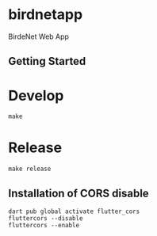 # birdnetapp

BirdeNet Web App

## Getting Started

# Develop

```
make
```

# Release
```
make release
```

## Installation  of CORS disable

```
dart pub global activate flutter_cors
fluttercors --disable
fluttercors --enable
```





